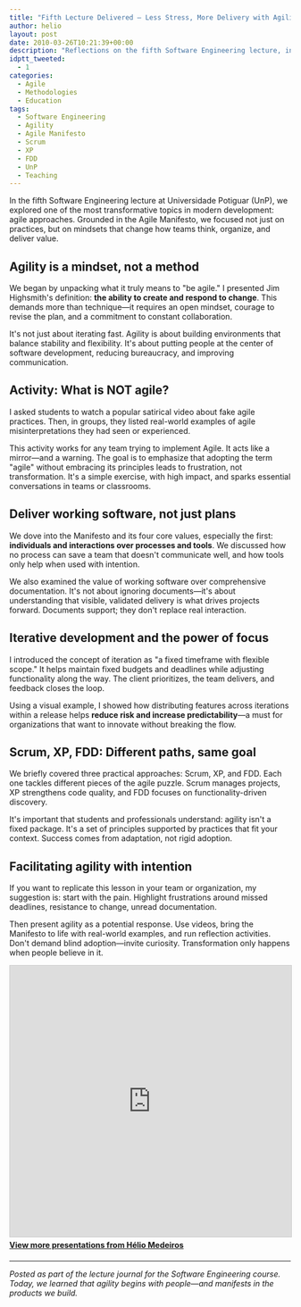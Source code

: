 ```yaml
---
title: "Fifth Lecture Delivered – Less Stress, More Delivery with Agility"
author: helio
layout: post
date: 2010-03-26T10:21:39+00:00
description: "Reflections on the fifth Software Engineering lecture, introducing agile methodologies, the Agile Manifesto, and mindset transformation in development."
idptt_tweeted:
  - 1
categories:
  - Agile
  - Methodologies
  - Education
tags:
  - Software Engineering
  - Agility
  - Agile Manifesto
  - Scrum
  - XP
  - FDD
  - UnP
  - Teaching
---
```


In the fifth Software Engineering lecture at Universidade Potiguar (UnP), we explored one of the most transformative topics in modern development: agile approaches. Grounded in the Agile Manifesto, we focused not just on practices, but on mindsets that change how teams think, organize, and deliver value.

## Agility is a mindset, not a method

We began by unpacking what it truly means to "be agile." I presented Jim Highsmith's definition: **the ability to create and respond to change**. This demands more than technique—it requires an open mindset, courage to revise the plan, and a commitment to constant collaboration.

It's not just about iterating fast. Agility is about building environments that balance stability and flexibility. It's about putting people at the center of software development, reducing bureaucracy, and improving communication.

## Activity: What is NOT agile?

I asked students to watch a popular satirical video about fake agile practices. Then, in groups, they listed real-world examples of agile misinterpretations they had seen or experienced.

This activity works for any team trying to implement Agile. It acts like a mirror—and a warning. The goal is to emphasize that adopting the term "agile" without embracing its principles leads to frustration, not transformation. It's a simple exercise, with high impact, and sparks essential conversations in teams or classrooms.

## Deliver working software, not just plans

We dove into the Manifesto and its four core values, especially the first: **individuals and interactions over processes and tools**. We discussed how no process can save a team that doesn't communicate well, and how tools only help when used with intention.

We also examined the value of working software over comprehensive documentation. It's not about ignoring documents—it's about understanding that visible, validated delivery is what drives projects forward. Documents support; they don't replace real interaction.

## Iterative development and the power of focus

I introduced the concept of iteration as "a fixed timeframe with flexible scope." It helps maintain fixed budgets and deadlines while adjusting functionality along the way. The client prioritizes, the team delivers, and feedback closes the loop.

Using a visual example, I showed how distributing features across iterations within a release helps **reduce risk and increase predictability**—a must for organizations that want to innovate without breaking the flow.

## Scrum, XP, FDD: Different paths, same goal

We briefly covered three practical approaches: Scrum, XP, and FDD. Each one tackles different pieces of the agile puzzle. Scrum manages projects, XP strengthens code quality, and FDD focuses on functionality-driven discovery.

It's important that students and professionals understand: agility isn't a fixed package. It's a set of principles supported by practices that fit your context. Success comes from adaptation, not rigid adoption.

## Facilitating agility with intention

If you want to replicate this lesson in your team or organization, my suggestion is: start with the pain. Highlight frustrations around missed deadlines, resistance to change, unread documentation.

Then present agility as a potential response. Use videos, bring the Manifesto to life with real-world examples, and run reflection activities. Don't demand blind adoption—invite curiosity. Transformation only happens when people believe in it.

<div style="margin-bottom: 20px;">
<iframe src="https://www.slideshare.net/slideshow/embed_code/key/ePHVpNd1rPPUEh" width="597" height="486" frameborder="0" marginwidth="0" marginheight="0" scrolling="no" style="border:1px solid #CCC; border-width:1px; margin-bottom:5px; max-width: 100%;" allowfullscreen></iframe>
<div style="margin-bottom:5px">
    <strong><a href="//www.slideshare.net/heliomedeiros" target="_blank">View more presentations from Hélio Medeiros</a></strong>
</div>
</div>

---

_Posted as part of the lecture journal for the Software Engineering course. Today, we learned that agility begins with people—and manifests in the products we build._
